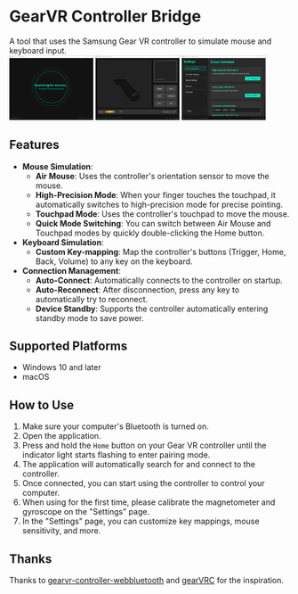 # GearVR Controller Bridge

<div>A tool that uses the Samsung Gear VR controller to simulate mouse and keyboard input.</div>
<img src="./assets/scan.png" width="30%"/>
<img src="./assets/main.png" width="30%"/>
<img src="./assets/setting.png" width="30%"/>

## Features

*   **Mouse Simulation**:
    *   **Air Mouse**: Uses the controller's orientation sensor to move the mouse.
    *   **High-Precision Mode**: When your finger touches the touchpad, it automatically switches to high-precision mode for precise pointing.
    *   **Touchpad Mode**: Uses the controller's touchpad to move the mouse.
    *   **Quick Mode Switching**: You can switch between Air Mouse and Touchpad modes by quickly double-clicking the Home button.
*   **Keyboard Simulation**:
    *   **Custom Key-mapping**: Map the controller's buttons (Trigger, Home, Back, Volume) to any key on the keyboard.
*   **Connection Management**:
    *   **Auto-Connect**: Automatically connects to the controller on startup.
    *   **Auto-Reconnect**: After disconnection, press any key to automatically try to reconnect.
    *   **Device Standby**: Supports the controller automatically entering standby mode to save power.

## Supported Platforms

*   Windows 10 and later
*   macOS

## How to Use

1.  Make sure your computer's Bluetooth is turned on.
2.  Open the application.
3.  Press and hold the `Home` button on your Gear VR controller until the indicator light starts flashing to enter pairing mode.
4.  The application will automatically search for and connect to the controller.
5.  Once connected, you can start using the controller to control your computer.
6.  When using for the first time, please calibrate the magnetometer and gyroscope on the "Settings" page.
7.  In the "Settings" page, you can customize key mappings, mouse sensitivity, and more.

## Thanks

Thanks to [gearvr-controller-webbluetooth](https://github.com/jsyang/gearvr-controller-webbluetooth) and [gearVRC](https://github.com/uutzinger/gearVRC) for the inspiration.
